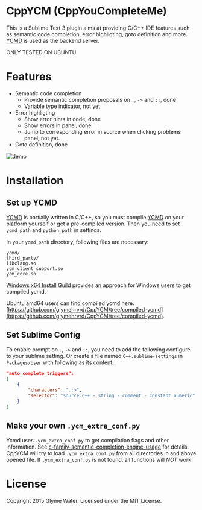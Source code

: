 CppYCM (CppYouCompleteMe)
==============
This is a Sublime Text 3 plugin aims at providing C/C++ IDE features such as semantic code completion, error highligting, goto definition and more.
[YCMD] is used as the backend server.

ONLY TESTED ON UBUNTU

Features
==============
- Semantic code completion
    + Provide semantic completion proposals on `.`, `->` and `::`, done
    + Variable type indicator, not yet
- Error highligting
    + Show error hints in code, done
    + Show errors in panel, done
    + Jump to corresponding error in source when clicking problems panel, not yet.
- Goto definition, done

![demo](https://raw.githubusercontent.com/glymehrvrd/CppYCM/compiled-ycmd/demo.gif)

Installation
=============

Set up YCMD
-------------
[YCMD] is partially written in C/C++, so you must compile [YCMD] on your platform yourself or get a pre-compiled version. Then you need to set `ycmd_path` and `python_path` in settings.

In your `ycmd_path` directory, following files are necessary:
```
ycmd/
third_party/
libclang.so
ycm_client_support.so
ycm_core.so
```

[Windows x64 Install Guild](https://github.com/ivankoster/SublimeYouCompleteMe#installation-for-64bit-windows) provides an approach for Windows users to get compiled ycmd.

Ubuntu amd64 users can find compiled ycmd here. [https://github.com/glymehrvrd/CppYCM/tree/compiled-ycmd](https://github.com/glymehrvrd/CppYCM/tree/compiled-ycmd).

Set Sublime Config
--------------
To enable prompt on `.`, `->` and `::`, you need to add the following configure to your sublime setting. Or create a file named `C++.sublime-settings` in `Packages/User` with following as its content.
```JSON
"auto_complete_triggers":
[
    {
        "characters": ".:>",
        "selector": "source.c++ - string - comment - constant.numeric"
    }
]
```

Make your own `.ycm_extra_conf.py`
--------------
Ycmd uses `.ycm_extra_conf.py` to get compilation flags and other information. See [c-family-semantic-completion-engine-usage] for details.
CppYCM will try to load `.ycm_extra_conf.py` from all directories in and above opened file. If `.ycm_extra_conf.py` is not found, all functions will *NOT* work.

License
==============
Copyright 2015 Glyme Water. Licensed under the MIT License.

[YCMD]: https://github.com/Valloric/ycmd
[c-family-semantic-completion-engine-usage]: https://valloric.github.io/YouCompleteMe/#c-family-semantic-completion-engine-usage